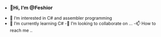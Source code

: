 - <h3>👋Hi, I’m @Feshior</h3>
- 👀 I’m interested in C# and assembler programming 
- 🌱 I’m currently learning C#
-💞️ I’m looking to collaborate on ...
-📫 How to reach me ..
<!---
Feshior/Feshior is a ✨ special ✨ repository because its `README.md` (this file) appears on your GitHub profile.
You can click the Preview link to take a look at your changes.
--->
